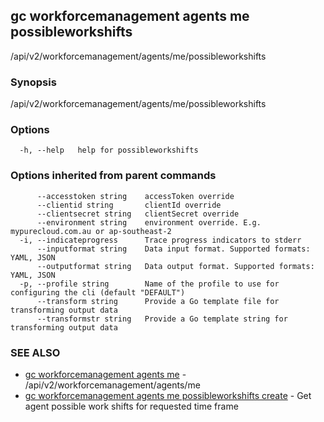 ## gc workforcemanagement agents me possibleworkshifts

/api/v2/workforcemanagement/agents/me/possibleworkshifts

### Synopsis

/api/v2/workforcemanagement/agents/me/possibleworkshifts

### Options

```
  -h, --help   help for possibleworkshifts
```

### Options inherited from parent commands

```
      --accesstoken string    accessToken override
      --clientid string       clientId override
      --clientsecret string   clientSecret override
      --environment string    environment override. E.g. mypurecloud.com.au or ap-southeast-2
  -i, --indicateprogress      Trace progress indicators to stderr
      --inputformat string    Data input format. Supported formats: YAML, JSON
      --outputformat string   Data output format. Supported formats: YAML, JSON
  -p, --profile string        Name of the profile to use for configuring the cli (default "DEFAULT")
      --transform string      Provide a Go template file for transforming output data
      --transformstr string   Provide a Go template string for transforming output data
```

### SEE ALSO

* [gc workforcemanagement agents me](gc_workforcemanagement_agents_me.html)	 - /api/v2/workforcemanagement/agents/me
* [gc workforcemanagement agents me possibleworkshifts create](gc_workforcemanagement_agents_me_possibleworkshifts_create.html)	 - Get agent possible work shifts for requested time frame


